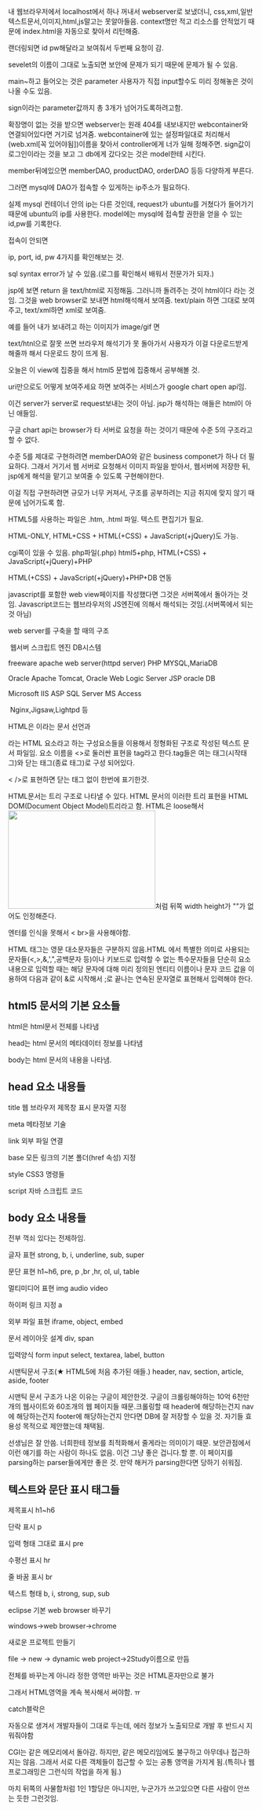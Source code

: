 내 웹브라우저에서 localhost에서 하나 꺼내서 webserver로 보냈더니, css,xml,일반텍스트문서,이미지,html,js말고는 못알아들음. context명만 적고 리소스를 안적었기 때문에 index.html을 자동으로 찾아서 리턴해줌.

랜더링되면 id pw해달라고 보여줘서 두번째 요청이 감.

sevelet의 이름이 그대로 노출되면 보안에 문제가 되기 때문에 문제가 될 수 있음.

main~하고 들어오는 것은 parameter 사용자가 직접 input할수도 미리 정해놓은 것이 나올 수도 있음.

sign이라는 parameter값까지 총 3개가 넘어가도록하려고함.

확장명이 없는 것을 받으면 webserver는 원래 404를 내보내지만 webcontainer와 연결되어있다면 거기로 넘겨줌. webcontainer에 있는 설정파일대로 처리해서 (web.xml[꼭 있어야됨])이름을 찾아서 controller에게 너가 일해 정해주면. sign값이 로그인이라는 것을 보고 그 db에게 갔다오는 것은 model한테 시킨다.

member뒤에있으면 memberDAO, productDAO, orderDAO 등등 다양하게 부른다.

그러면 mysql에 DAO가 접속할 수 있게하는 ip주소가 필요하다.

실제 mysql 컨테이너 안의 ip는 다른 것인데, request가 ubuntu를 거쳤다가 들어가기 때문에 ubuntu의 ip를 사용한다.  model에는 mysql에 접속할 권한을 얻을 수 있는 id,pw를 기록한다.

접속이 안되면 

ip, port, id, pw 4가지를 확인해보는 것.

sql syntax error가 날 수 있음.(로그를 확인해서 배워서 전문가가 되자.)

jsp에 보면 return 을 text/html로 지정해둠. 그러니까 돌려주는 것이 html이다 라는 것임. 그것을 web browser로 보내면 html해석해서 보여줌. text/plain 하면 그대로 보여주고, text/xml하면 xml로 보여줌.

예를 들어 내가 보내려고 하는 이미지가 image/gif 면 

text/htnl으로 잘못 쓰면 브라우저 해석기가 못 돌아가서 사용자가 이걸 다운로드받게 해줄까 해서 다운로드 창이 뜨게 됨.

오늘은 이 view에 집중을 해서 html5 문법에 집중해서 공부해볼 것.

uri만으로도 어떻게 보여주세요 하면 보여주는 서비스가 google chart open api임.

이건 server가 server로 request보내는 것이 아님. jsp가 해석하는 애들은 html이 아닌 애들임. 

구글 chart api는 browser가 타 서버로 요청을 하는 것이기 때문에 수준 5의 구조라고 할 수 없다.

수준 5를 제대로 구현하려면 memberDAO와 같은 business componet가 하나 더 필요하다. 그래서 거기서 웹 서버로 요청해서 이미지 파일을 받아서, 웹서버에 저장한 뒤, jsp에게 해석을 맡기고 보여줄 수 있도록 구현해야한다.

이걸 직접 구현하려면 규모가 너무 커져서, 구조를 공부하려는 지금 취지에 맞지 않기 때문에 넘어가도록 함.

HTML5를 사용하는 파일은 .htm, .html 파일. 텍스트 편집기가 필요. 

HTML-ONLY, HTML+CSS + HTML(+CSS) + JavaScript(+jQuery)도 가능.

cgi쪽이 있을 수 있음. php파일(.php) html5+php,  HTML(+CSS) + JavaScript(+jQuery)+PHP

 HTML(+CSS) + JavaScript(+jQuery)+PHP+DB 연동

javascript를 포함한 web view페이지를 작성했다면 그것은 서버쪽에서 돌아가는 것임. Javascript코드는 웹브라우저의 JS엔진에 의해서 해석되는 것임.(서버쪽에서 되는 것 아님)

web server를 구축을 할 때의 구조

​								웹서버								스크립트 엔진	DB시스템

freeware 	apache web server(httpd server) 	PHP			 MYSQL,MariaDB

Oracle Apache Tomcat, Oracle Web Logic Server JSP					 oracle DB

Microsoft 				IIS 										ASP						 SQL Server MS Access

​						Nginx,Jigsaw,Lightpd 등

HTML은 <!DOCTYPE HTML>이라는 문서 선언과 <html></html> <head></head><body></body>

라는 HTML 요소라고 하는 구성요소들을 이용해서 정형화된 구조로 작성된 텍스트 문서 파일임. 요소 이름을 <>로 둘러싼 표현을 tag라고 한다.tag들은 여는 태그(시작태그)와 닫는 태그(종료 태그)로 구성 되어있다.

< />로 표현하면 닫는 태그 없이 한번에 표기한것.

HTML문서는 트리 구조로 나타낼 수 있다. HTML 문서의 이러한 트리 표현을 HTML DOM(Document Object Model)트리라고 함. HTML은 loose해서 <img src="image1.jpg" width=300 height=200 />처럼 뒤쪽 width height가 ""가 없어도 인정해준다.

엔터를 인식을 못해서 < br>을 사용해야함.

HTML 태그는 영문 대소문자들은 구분하지 않음.HTML 에서 특별한 의미로 사용되는 문자들(<,>,&,',",공백문자 등)이나 키보드로 입력할 수 없는 특수문자들을 단순히 요소내용으로 입력할 때는 해당 문자에 대해 미리 정의된 엔티티 이름이나 문자 코드 값을 이용하여 다음과 같이 &로 시작해서 ;로 끝나는 연속된 문자열로 표현해서 입력해야 한다.

## html5 문서의 기본 요소들

html은 html문서 전체를 나타냄

head는 html 문서의 메타데이터 정보를 나타냄

body는 html 문서의 내용을 나타냄.

## head 요소 내용들

title 웹 브라우저 제목창 표시 문자열 지정

meta 메타정보 기술

link 외부 파일 연결

base 모든 링크의 기본 폴더(href 속성) 지정

style CSS3 명령들

script 자바 스크립트 코드

## body 요소 내용들

전부 꺽쇠 있다는 전제하임.

글자 표현 strong, b, i, underline, sub, super

문단 표현 h1~h6, pre, p ,br ,hr, ol, ul, table

멀티미디어 표현 img audio video

하이퍼 링크 지정 a

외부 파일 표현 iframe, object, embed

문서 레이아웃 설계 div, span

입력양식 form input select, textarea, label, button

시맨틱문서 구조(★ HTML5에 처음 추가된 애들.) header, nav, section, article, aside, footer

시맨틱 문서 구조가 나온 이유는 구글이 제안한것. 구글이 크롤링해야하는 10억 6천만개의 웹사이트와 60조개의 웹 페이지들 때문.크롤링할 때 header에 해당하는건지 nav에 해당하는건지 footer에 해당하는건지 안다면 DB에 잘 저장할 수 있을 것. 자기들 효용성 목적으로 제안했는데 채택됨.

선생님은 잘 안씀. 너희한테 정보를 최적화해서 줄게라는 의미이기 때문. 보안관점에서 이런 얘기를 하는 사람이 하나도 없음. 이건 그냥 좋은 겁니다.할 뿐. 이 페이지를 parsing하는 parser들에게만 좋은 것. 만약 해커가 parsing한다면 당하기 쉬워짐.

## 텍스트와 문단 표시 태그들

제목표시 h1~h6

단락 표시 p

입력 형태 그대로 표시 pre

수평선 표시 hr

줄 바꿈 표시 br

텍스트 형태 b, i, strong, sup, sub





eclipse 기본  web browser 바꾸기

windows->web browser->chrome



새로운 프로젝트 만들기

file -> new -> dynamic web project->2Study이름으로 만듬

전체를 바꾸는게 아니라 정한 영역만 바꾸는 것은 HTML혼자만으로 불가

그래서 HTML영역을 계속 복사해서 써야함. ㅠ



catch블락은 

자동으로 생겨서 개발자들이 그대로 두는데, 에러 정보가 노출되므로 개발 후 반드시 지워줘야함

CGI는 같은 메모리에서 돌아감. 하지만, 같은 메모리임에도 불구하고 아무데나 접근하지는 않음. 그래서 서로 다른 객체들이 접근할 수 있는 공통 영역을 가지게 됨.(특히나 웹프로그래밍은 그런식의 작업을 하게 됨.)

마치 뒤쪽의 사물함처럼 1인 1할당은 아니지만, 누군가가 쓰고있으면 다른 사람이 안쓰는 듯한 그런것임.

